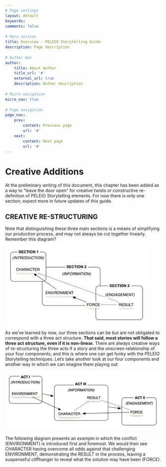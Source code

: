 ```yaml
---
# Page settings
layout: default
keywords:
comments: false

# Hero section
title: Overview - PELEIO Storytelling Guide
description: Page description

# Author box
author:
    title: About Author
    title_url: '#'
    external_url: true
    description: Author description

# Micro navigation
micro_nav: true

# Page navigation
page_nav:
    prev:
        content: Previous page
        url: '#'
    next:
        content: Next page
        url: '#'
---
```



# Creative Additions 
At the preliminary writing of this document, this chapter has been added as a way to “leave the door open” for creative twists or constructive re-definition of PELEIO Storytelling elements. For now there is only one section; expect more in future updates of this guide.

## CREATIVE RE-STRUCTURING
Note that distinguishing these three main sections is a means of simplifying our production process, and may not always be cut together linearly. Remember this diagram?

![Creative Re-Structuring - PELEIO Storytelling](https://github.com/PELEIO/Video-Storytelling-Guide/blob/master/Content/img/Creative%20Re-Structuring%20-%20PELEIO%20Storytelling.png)

As we’ve learned by now, our three sections can be but are not obligated to correspond with a three act structure. <strong>That said, most stories will follow a three act structure, even if it is non-linear.</strong> There are always creative ways of re-structuring the three acts if a story and the onscreen relationship of your four components, and this is where one can get funky with  the PELEIO Storytelling techniques. Let’s take another look at our four components and another way in which we can imagine them playing out: 

![Creative Re-Structuring - Traditional Narrative](https://github.com/PELEIO/Video-Storytelling-Guide/blob/master/Content/img/Creative%20Re-Structuring%20-%20Traditional%20Narrative.png)

The following diagram presents an example in which the conflict (ENVIRONMENT) is introduced first and foremost. We would then see CHARACTER having overcome all odds against that challenging ENVIRONMENT, demonstrating the RESULT in the process, leaving a suspenseful cliffhanger to reveal what the solution may have been (FORCE).
